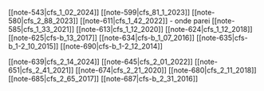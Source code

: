 
[[note-543|cfs_1_02_2024]] 
[[note-599|cfs_81_1_2023]] 
[[note-580|cfs_2_88_2023]] 
[[note-611|cfs_1_42_2022]] - onde parei
[[note-585|cfs_1_33_2021]] 
[[note-613|cfs_1_12_2020]] 
[[note-624|cfs_1_12_2018]] 
[[note-625|cfs-b_13_2017]]
[[note-634|cfs-b_1_07_2016]]
[[note-635|cfs-b_1-2_10_2015]]
[[note-690|cfs-b_1-2_12_2014]]

[[note-639|cfs_2_14_2024]]
[[note-645|cfs_2_01_2022]]
[[note-651|cfs_2_41_2021]]
[[note-674|cfs_2_21_2020]]
[[note-680|cfs_2_11_2018]]
[[note-685|cfs_2_65_2017]]
[[note-687|cfs-b_2_31_2016]]
